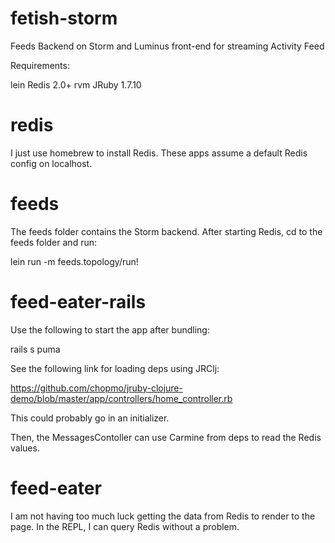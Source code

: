 fetish-storm
============

Feeds Backend on Storm and Luminus front-end for streaming Activity Feed

Requirements:

lein
Redis 2.0+
rvm
JRuby 1.7.10

redis
=====

I just use homebrew to install Redis.  These apps assume a default Redis config on localhost.

feeds
=====

The feeds folder contains the Storm backend.  After starting Redis, cd to the feeds folder and run:

lein run -m feeds.topology/run!

feed-eater-rails
================

Use the following to start the app after bundling:

rails s puma

See the following link for loading deps using JRClj:

https://github.com/chopmo/jruby-clojure-demo/blob/master/app/controllers/home_controller.rb

This could probably go in an initializer.

Then, the MessagesContoller can use Carmine from deps to read the Redis values.

feed-eater
==========

I am not having too much luck getting the data from Redis to render to the page.
In the REPL, I can query Redis without a problem.
